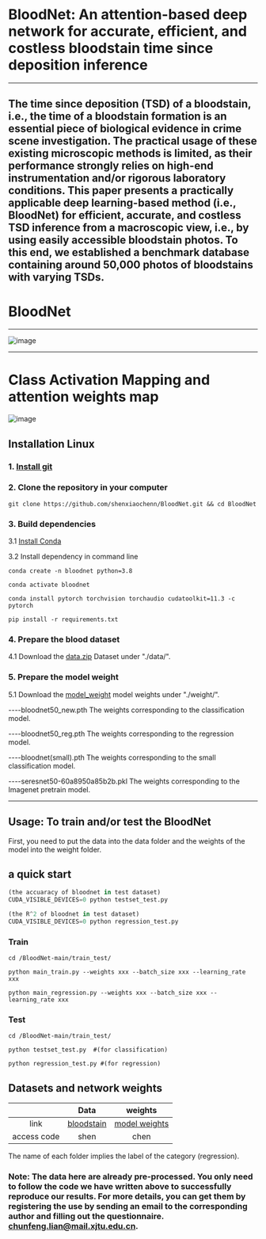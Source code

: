#  BloodNet: An attention-based deep network for accurate, efficient, and costless bloodstain time since deposition inference
****
## The time since deposition (TSD) of a bloodstain, i.e., the time of a bloodstain formation is an essential piece of biological evidence in crime scene investigation. The practical usage of these existing microscopic methods is limited, as their performance strongly relies on high-end instrumentation and/or rigorous laboratory conditions. This paper presents a practically applicable deep learning-based method (i.e., BloodNet) for efficient, accurate, and costless TSD inference from a macroscopic view, i.e., by using easily accessible bloodstain photos. To this end, we established a benchmark database containing around 50,000 photos of bloodstains with varying TSDs.

# BloodNet
****
![image](https://github.com/shenxiaochenn/BloodNet/blob/main/fig1.jpg)
****
# Class Activation Mapping and attention weights map
![image](https://github.com/shenxiaochenn/BloodNet/blob/main/fig5.jpg)
## Installation Linux
### 1. [Install git](https://git-scm.com/book/en/v2/Getting-Started-Installing-Git)
### 2. Clone the repository in your computer
```
git clone https://github.com/shenxiaochenn/BloodNet.git && cd BloodNet
```
### 3. Build dependencies
3.1 [Install Conda](https://docs.conda.io/projects/conda/en/latest/user-guide/install/index.html)

3.2 Install dependency in command line
```
conda create -n bloodnet python=3.8

conda activate bloodnet

conda install pytorch torchvision torchaudio cudatoolkit=11.3 -c pytorch

pip install -r requirements.txt 

```
### 4. Prepare the blood dataset

4.1 Download the [data.zip](https://figshare.com/articles/dataset/BloodNet_An_attention-based_deep_network_for_accurate_efficient_and_costless_bloodstain_time_since_deposition_inference/21291825) Dataset under "./data/".

### 5. Prepare the model weight

5.1 Download the [model_weight](https://figshare.com/articles/dataset/BloodNet_An_attention-based_deep_network_for_accurate_efficient_and_costless_bloodstain_time_since_deposition_inference/21291825) model weights under "./weight/".

----bloodnet50_new.pth The weights corresponding to the classification model.

----bloodnet50_reg.pth  The weights corresponding to the regression model.

----bloodnet(small).pth The weights corresponding to the small classification model.

----seresnet50-60a8950a85b2b.pkl The weights corresponding to the Imagenet pretrain model.


*******
## Usage: To train and/or test the BloodNet 
First, you need to put the data into the data folder and the weights of the model into the weight folder.
## a quick start

```python
(the accuaracy of bloodnet in test dataset)
CUDA_VISIBLE_DEVICES=0 python testset_test.py

(the R^2 of bloodnet in test dataset)
CUDA_VISIBLE_DEVICES=0 python regression_test.py

```
### Train
```
cd /BloodNet-main/train_test/

python main_train.py --weights xxx --batch_size xxx --learning_rate xxx

python main_regression.py --weights xxx --batch_size xxx --learning_rate xxx
```

### Test
```
cd /BloodNet-main/train_test/

python testset_test.py  #(for classification)

python regression_test.py #(for regression)
```

## Datasets and network weights

|  | Data | weights |
| :-----: | :----: | :----: |
| link | [bloodstain](https://pan.baidu.com/s/1cCS1ky7O9Mcv-gCId1VRGQ) | [model weights](https://pan.baidu.com/s/1b8MPJcDt59vx8Cfm1zE94w) |
| access code | shen | chen |

The name of each folder implies the label of the category (regression).

### Note: The data here are already pre-processed. You only need to follow the code we have written above to successfully reproduce our results. For more details, you can get them by registering the use by sending an email to the corresponding author and filling out the questionnaire. chunfeng.lian@mail.xjtu.edu.cn.
 
